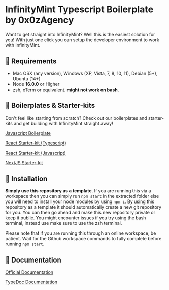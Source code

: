 # InfinityMint Typescript Boilerplate by 0x0zAgency

Want to get straight into InfinityMint? Well this is the easiest solution for you! With just one click you can setup the developer environment to work with InfinityMint.

## 🗿 Requirements

- Mac OSX (any version), Windows (XP, Vista, 7, 8, 10, 11), Debian (5+), Ubuntu (14+)
- Node **16.0.0** or Higher
- zsh, xTerm or equivalent. **might not work on bash**.

## 🗿 Boilerplates & Starter-kits

Don't feel like starting from scratch? Check out our boilerplates and starter-kits and get building with InfinityMint straight away!

[Javascript Boilerplate](https://github.com/0x0zAgency/infinitymint-javascript-boilerplate)

[React Starter-kit (Typescript)](https://github.com/0x0zAgency/infinitymint-react-typescript-starterkit)

[React Starter-kit (Javascript)](https://github.com/0x0zAgency/infinitymint-react-javascript-starterkit)

[NextJS Starter-kit](https://github.com/0x0zAgency/infinitymint-nextjs-starterkit)

## 🗿 Installation

**Simply use this repository as a template**. If you are running this via a workspace then you can simply run `npm start` in the extracted folder else you will need to install your node modules by using `npm i`. By using this repository as a template it should automatically create a new git repository for you. You can then go ahead and make this new repository private or keep it public. You might encounter issues if you try using the bash terminal, instead use make sure to use the zsh terminal.

Please note that if you are running this through an online workspace, be patient. Wait for the Github workspace commands to fully complete before running `npm start`.

## 🗿 Documentation

[Official Documentation](https://docs.infinitymint.app)

[TypeDoc Documentation](https://typedoc.org/)

